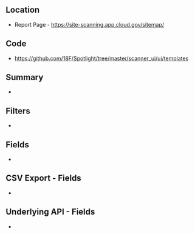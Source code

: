 ## Location

* Report Page - https://site-scanning.app.cloud.gov/sitemap/

## Code 

* https://github.com/18F/Spotlight/tree/master/scanner_ui/ui/templates

## Summary 

* 


## Filters

* 


## Fields 

* 

## CSV Export - Fields

* 


## Underlying API - Fields

* 
